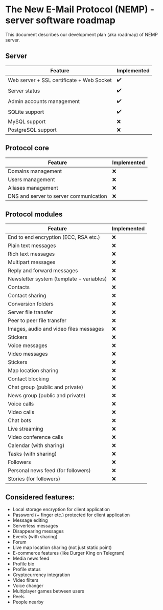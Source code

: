 # The New E-Mail Protocol (NEMP) - server software roadmap

This document describes our development plan (aka roadmap) of NEMP server.

## Server

|                   Feature                 |     Implemented    |
|-------------------------------------------|--------------------|
| Web server + SSL certificate + Web Socket | :heavy_check_mark: |
| Server status                             | :heavy_check_mark: |
| Admin accounts management                 | :heavy_check_mark: |
| SQLite support                            | :heavy_check_mark: |
| MySQL support                             |         :x:        |
| PostgreSQL support                        |         :x:        |

## Protocol core
|                   Feature                 |     Implemented    |
|-------------------------------------------|--------------------|
| Domains management                        |         :x:        |
| Users management                          |         :x:        |
| Aliases management                        |         :x:        |
| DNS and server to server communication    |         :x:        |

## Protocol modules

|                   Feature                 |     Implemented    |
|-------------------------------------------|--------------------|
| End to end encryption (ECC, RSA etc.)     |         :x:        |
| Plain text messages                       |         :x:        |
| Rich text messages                        |         :x:        |
| Multipart messages                        |         :x:        |
| Reply and forward messages                |         :x:        |
| Newsletter system (template + variables)  |         :x:        |
| Contacts                                  |         :x:        |
| Contact sharing                           |         :x:        |
| Conversion folders                        |         :x:        |
| Server file transfer                      |         :x:        |
| Peer to peer file transfer                |         :x:        |
| Images, audio and video files messages    |         :x:        |
| Stickers                                  |         :x:        |
| Voice messages                            |         :x:        |
| Video messages                            |         :x:        |
| Stickers                                  |         :x:        |
| Map location sharing                      |         :x:        |
| Contact blocking                          |         :x:        |
| Chat group (public and private)           |         :x:        |
| News group (public and private)           |         :x:        |
| Voice calls                               |         :x:        |
| Video calls                               |         :x:        |
| Chat bots                                 |         :x:        |
| Live streaming                            |         :x:        |
| Video conference calls                    |         :x:        |
| Calendar (with sharing)                   |         :x:        |
| Tasks (with sharing)                      |         :x:        |
| Followers                                 |         :x:        |
| Personal news feed (for followers)        |         :x:        |
| Stories (for followers)                   |         :x:        |

## Considered features:

- Local storage encryption for client application
- Password (+ finger etc.) protected for client application
- Message editing
- Serverless messages
- Disappearing messages
- Events (with sharing)
- Forum
- Live map location sharing (not just static point)
- E-commerce features (like Durger King on Telegram)
- Media news feed
- Profile bio
- Profile status
- Cryptocurrency integration
- Video filters
- Voice changer
- Multiplayer games between users
- Reels
- People nearby
